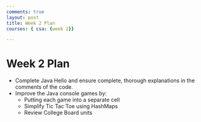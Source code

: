 ```yaml
---
comments: true
layout: post
title: Week 2 Plan
courses: { csa: {week 2}}

---
```

# Week 2 Plan
- Complete Java Hello and ensure complete, thorough explanations in the comments of the code.
- Improve the Java console games by:
    - Putting each game into a separate cell
    - Simplify Tic Tac Toe using HashMaps
    - Review College Board units